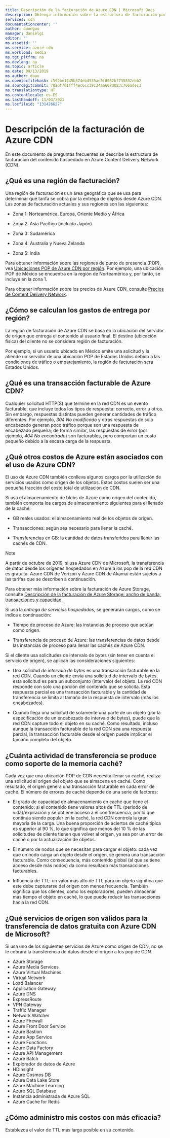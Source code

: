```yaml
---
title: Descripción de la facturación de Azure CDN | Microsoft Docs
description: Obtenga información sobre la estructura de facturación para el contenido hospedado en Azure Content Delivery Network, incluidas las regiones de facturación, los cargos de entrega y la administración de los costos.
services: cdn
documentationcenter: ''
author: duongau
manager: danielgi
editor: ''
ms.assetid: ''
ms.service: azure-cdn
ms.workload: media
ms.tgt_pltfrm: na
ms.devlang: na
ms.topic: article
ms.date: 09/13/2019
ms.author: duau
ms.openlocfilehash: c592be1445b874eb4535ac0f0082bf735832ebb2
ms.sourcegitcommit: 702df701fff4ec6cc39134aa607d023c766adec3
ms.translationtype: HT
ms.contentlocale: es-ES
ms.lasthandoff: 11/03/2021
ms.locfileid: "131426627"
---
```

# <a name="understanding-azure-cdn-billing"></a>Descripción de la facturación de Azure CDN

En este documento de preguntas frecuentes se describe la estructura de facturación del contenido hospedado en Azure Content Delivery Network (CDN).

## <a name="what-is-a-billing-region"></a>¿Qué es una región de facturación?
Una región de facturación es un área geográfica que se usa para determinar qué tarifa se cobra por la entrega de objetos desde Azure CDN. Las zonas de facturación actuales y sus regiones son las siguientes:

- Zona 1: Norteamérica, Europa, Oriente Medio y África

- Zona 2: Asia Pacífico (incluido Japón)

- Zona 3: Sudamérica

- Zona 4: Australia y Nueva Zelanda

- Zona 5: India

Para obtener información sobre las regiones de punto de presencia (POP), vea [Ubicaciones POP de Azure CDN por región](./cdn-pop-locations.md). Por ejemplo, una ubicación POP de México se encuentra en la región de Norteamérica y, por tanto, se incluye en la zona 1. 

Para obtener información sobre los precios de Azure CDN, consulte [Precios de Content Delivery Network](https://azure.microsoft.com/pricing/details/cdn/).

## <a name="how-are-delivery-charges-calculated-by-region"></a>¿Cómo se calculan los gastos de entrega por región?
La región de facturación de Azure CDN se basa en la ubicación del servidor de origen que entrega el contenido al usuario final. El destino (ubicación física) del cliente no se considera región de facturación.

Por ejemplo, si un usuario ubicado en México emite una solicitud y la atiende un servidor de una ubicación POP de Estados Unidos debido a las condiciones de tráfico o emparejamiento, la región de facturación será Estados Unidos.

## <a name="what-is-a-billable-azure-cdn-transaction"></a>¿Qué es una transacción facturable de Azure CDN?
Cualquier solicitud HTTP(S) que termine en la red CDN es un evento facturable, que incluye todos los tipos de respuesta: correcto, error u otros. Sin embargo, respuestas distintas pueden generar cantidades de tráfico diferentes. Por ejemplo, *304 No modificado* y otras respuestas de solo encabezado generan poco tráfico porque son una respuesta de encabezado pequeña; de forma similar, las respuestas de error (por ejemplo, *404 No encontrado*) son facturables, pero comportan un costo pequeño debido a la escasa carga de la respuesta.

## <a name="what-other-azure-costs-are-associated-with-azure-cdn-use"></a>¿Qué otros costos de Azure están asociados con el uso de Azure CDN?
El uso de Azure CDN también conlleva algunos cargos por la utilización de servicios usados como origen de los objetos. Estos costos suelen ser una pequeña fracción del costo total de utilización de CDN.

Si usa el almacenamiento de blobs de Azure como origen del contenido, también comporta los cargos de almacenamiento siguientes para el llenado de la caché:

- GB reales usados: el almacenamiento real de los objetos de origen.

- Transacciones: según sea necesario para llenar la caché.

- Transferencias en GB: la cantidad de datos transferidos para llenar las cachés de CDN.

> [!NOTE]
> A partir de octubre de 2019, si usa Azure CDN de Microsoft, la transferencia de datos desde los orígenes hospedados en Azure a los pop de la red CDN es gratuita. Azure CDN de Verizon y Azure CDN de Akamai están sujetos a las tarifas que se describen a continuación.

Para obtener más información sobre la facturación de Azure Storage, consulte [Descripción de la facturación de Azure Storage: ancho de banda, transacciones y capacidad](https://blogs.msdn.microsoft.com/windowsazurestorage/2010/07/08/understanding-windows-azure-storage-billing-bandwidth-transactions-and-capacity/).

Si usa la *entrega de servicios hospedados*, se generarán cargos, como se indica a continuación:

- Tiempo de proceso de Azure: las instancias de proceso que actúan como origen.

- Transferencia de proceso de Azure: las transferencias de datos desde las instancias de proceso para llenar las cachés de Azure CDN.

Si el cliente usa solicitudes de intervalo de bytes (sin tener en cuenta el servicio de origen), se aplican las consideraciones siguientes:

- Una *solicitud de intervalo de bytes* es una transacción facturable en la red CDN. Cuando un cliente envía una solicitud de intervalo de bytes, esta solicitud es para un subconjunto (intervalo) del objeto. La red CDN responde con solo una porción del contenido que se solicita. Esta respuesta parcial es una transacción facturable y la cantidad de transferencia se limita al tamaño de la respuesta de intervalo (más los encabezados).

- Cuando llega una solicitud de solamente una parte de un objeto (por la especificación de un encabezado de intervalo de bytes), puede que la red CDN capture todo el objeto en su caché. Como resultado, incluso aunque la transacción facturable de la red CDN sea una respuesta parcial, la transacción facturable desde el origen puede implicar el tamaño completo del objeto.

## <a name="how-much-transfer-activity-occurs-to-support-the-cache"></a>¿Cuánta actividad de transferencia se produce como soporte de la memoria caché?
Cada vez que una ubicación POP de CDN necesita llenar su caché, realiza una solicitud al origen del objeto que se almacena en caché. Como resultado, el origen genera una transacción facturable en cada error de caché. El número de errores de caché depende de una serie de factores:

- El grado de capacidad de almacenamiento en caché que tiene el contenido: si el contenido tiene valores altos de TTL (período de vida)/expiración y se obtiene acceso a él con frecuencia, por lo que continúa siendo popular en la caché, la red CDN controla la gran mayoría de la carga. Una buena proporción de aciertos de caché típica es superior al 90 %, lo que significa que menos del 10 % de las solicitudes de cliente tienen que volver al origen, ya sea por un error de caché o por la actualización de objetos.

- El número de nodos que se necesitan para cargar el objeto: cada vez que un nodo carga un objeto desde el origen, se genera una transacción facturable. Como consecuencia, más contenido global (al que se tiene acceso desde más nodos) da como resultado más transacciones facturables.

- Influencia de TTL: un valor más alto de TTL para un objeto significa que este debe capturarse del origen con menos frecuencia. También significa que los clientes, como los exploradores, pueden almacenar más tiempo el objeto en caché, lo que puede reducir las transacciones hacia la red CDN.

## <a name="which-origin-services-are-eligible-for-free-data-transfer-with-azure-cdn-from-microsoft"></a>¿Qué servicios de origen son válidos para la transferencia de datos gratuita con Azure CDN de Microsoft? 
Si usa uno de los siguientes servicios de Azure como origen de CDN, no se le cobrará la transferencia de datos desde el origen a los pop de CDN. 

- Azure Storage
- Azure Media Services
- Azure Virtual Machines
- Virtual Network
- Load Balancer
- Application Gateway
- Azure DNS
- ExpressRoute
- VPN Gateway
- Traffic Manager
- Network Watcher
- Azure Firewall
- Azure Front Door Service
- Azure Bastion
- Azure App Service
- Azure Functions
- Azure Data Factory
- Azure API Management
- Azure Batch 
- Explorador de datos de Azure
- HDInsight
- Azure Cosmos DB
- Azure Data Lake Store
- Azure Machine Learning 
- Azure SQL Database
- Instancia administrada de Azure SQL
- Azure Cache for Redis

## <a name="how-do-i-manage-my-costs-most-effectively"></a>¿Cómo administro mis costos con más eficacia?
Establezca el valor de TTL más largo posible en su contenido.